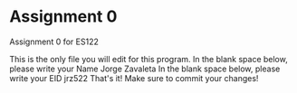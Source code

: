 # Assignment 0

Assignment 0 for ES122

This is the only file you will edit for this program. In the blank space below, please write your Name
Jorge Zavaleta
In the blank space below, please write your EID
jrz522
That's it! Make sure to commit your changes!

